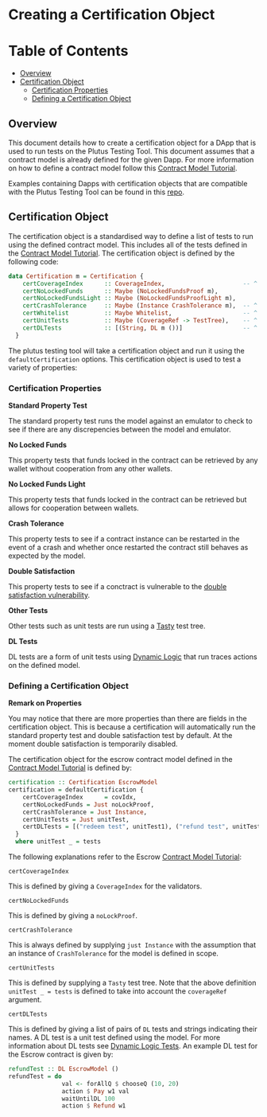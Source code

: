 # Creating a Certification Object 

# Table of Contents
- [Overview](#overview)
- [Certification Object](#intro)
  - [Certification Properties](#properties)
  - [Defining a Certification Object](#definition)

## Overview <a name="overview"></a>

This document details how to create a certification object for a DApp that is used to run tests on the Plutus Testing Tool. This document assumes that a contract model is already defined for the given Dapp. For more information on how to define a contract model follow this [Contract Model Tutorial](https://plutus-apps.readthedocs.io/en/latest/plutus/tutorials/contract-models.html). 
 
Examples containing Dapps with certification objects that are compatible with the Plutus Testing Tool can be found in this [repo](https://github.com/Ali-Hill/minimal-ptt-examples).

## Certification Object <a name="intro"></a>

The certification object is a standardised way to define a list of tests to run using the defined contract model. This includes all of the tests defined in the [Contract Model Tutorial](https://plutus-apps.readthedocs.io/en/latest/plutus/tutorials/contract-models.html). The certification object is defined by the following code:


```haskell
data Certification m = Certification {
    certCoverageIndex      :: CoverageIndex,                      -- ^ Coverage locations for on-chain test coverage.
    certNoLockedFunds      :: Maybe (NoLockedFundsProof m),
    certNoLockedFundsLight :: Maybe (NoLockedFundsProofLight m),
    certCrashTolerance     :: Maybe (Instance CrashTolerance m),  -- ^ Contract model for testing robustness against off-chain code crashes.
    certWhitelist          :: Maybe Whitelist,                    -- ^ List of allowed exceptions from on-chain code. Usually `Just 'defaultWhiteList'`.
    certUnitTests          :: Maybe (CoverageRef -> TestTree),    -- ^ Unit tests using "Test.Tasty". See e.g. 'Plutus.Contract.Test.checkPredicateCoverage'.
    certDLTests            :: [(String, DL m ())]                 -- ^ Unit tests using 'Plutus.Contract.Test.ContractModel.DL'.
  }
```

The plutus testing tool will take a certification object and run it using the `defaultCertification` options. This certification object is used to test a variety of properties: 

### Certification Properties <a name="properties"></a>

**Standard Property Test**

The standard property test runs the model against an emulator to check to see if there are any discrepencies between the model and emulator. 

**No Locked Funds**

This property tests that funds locked in the contract can be retrieved by any wallet without cooperation from any other wallets. 

**No Locked Funds Light**

This property tests that funds locked in the contract can be retrieved but allows for cooperation between wallets. 

**Crash Tolerance**

This property tests to see if a contract instance can be restarted in the event of a crash and whether once restarted the contract still behaves as expected by the model. 

**Double Satisfaction**

This property tests to see if a conctract is vulnerable to the [double satisfaction vulnerability](https://plutus.readthedocs.io/en/latest/reference/writing-scripts/common-weaknesses/double-satisfaction.html). 

**Other Tests**

Other tests such as unit tests are run using a [Tasty](https://hackage.haskell.org/package/tasty-1.5/docs/Test-Tasty.html) test tree.

**DL Tests**

DL tests are a form of unit tests using [Dynamic Logic](https://hackage.haskell.org/package/quickcheck-dynamic-3.3.1/docs/Test-QuickCheck-DynamicLogic.html) that run traces actions on the defined model. 

### Defining a Certification Object <a name="definition"></a>

**Remark on Properties**

You may notice that there are more properties than there are fields in the certification object. This is because a certification will automatically run the standard property test and double satisfaction test by default. At the moment double satisfaction is temporarily disabled.

The certification object for the escrow contract model defined in the [Contract Model Tutorial](https://plutus-apps.readthedocs.io/en/latest/plutus/tutorials/contract-models.html) is defined by: 

```haskell
certification :: Certification EscrowModel
certification = defaultCertification {
    certCoverageIndex      = covIdx, 
    certNoLockedFunds = Just noLockProof,
    certCrashTolerance = Just Instance,
    certUnitTests = Just unitTest,
    certDLTests = [("redeem test", unitTest1), ("refund test", unitTest2)],
  }
  where unitTest _ = tests
```

The following explanations refer to the Escrow [Contract Model Tutorial](https://plutus-apps.readthedocs.io/en/latest/plutus/tutorials/contract-models.html):

``certCoverageIndex``

This is defined by giving a `CoverageIndex` for the validators.

``certNoLockedFunds``

This is defined by giving a `noLockProof`.

``certCrashTolerance``

This is always defined by supplying `just Instance` with the assumption that an instance of `CrashTolerance` for the model is defined in scope. 

``certUnitTests``

This is defined by supplying a `Tasty` test tree. Note that the above definition `unitTest _ = tests` is defined to take into account the `coverageRef` argument.

``certDLTests``

This is defined by giving a list of pairs of `DL` tests and strings indicating their names. A DL test is a unit test defined using the model. For more information about DL tests see [Dynamic Logic Tests](https://hackage.haskell.org/package/quickcheck-dynamic-3.3.1/docs/Test-QuickCheck-DynamicLogic.html). An example DL test for the Escrow contract is given by:

```haskell
refundTest :: DL EscrowModel ()
refundTest = do
               val <- forAllQ $ chooseQ (10, 20)
               action $ Pay w1 val
               waitUntilDL 100
               action $ Refund w1
```




